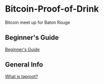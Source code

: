 # Bitcoin-Proof-of-Drink
Bitcoin meet up for Baton Rouge

## Beginner's Guide
[Beginner's Guide](https://github.com/batonrougecryptocurrency/Bitcoin-Proof-of-Drink/blob/main/Begginers-Guide.md)

## General Info
[What is taproot?](https://www.coindesk.com/video/what-is-taproot-and-why-is-it-important)

